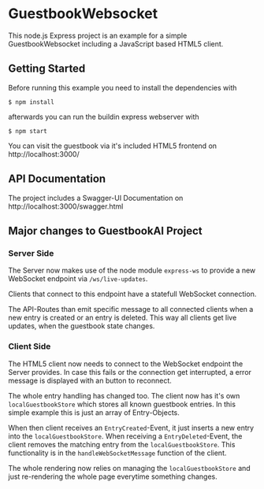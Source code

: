 # GuestbookWebsocket

This node.js Express project is an example for a simple GuestbookWebsocket including a JavaScript based HTML5 client.

## Getting Started

Before running this example you need to install the dependencies with

```
$ npm install
```

afterwards you can run the buildin express webserver with

```
$ npm start
```

You can visit the guestbook via it's included HTML5 frontend on http://localhost:3000/

## API Documentation

The project includes a Swagger-UI Documentation on http://localhost:3000/swagger.html

## Major changes to GuestbookAI Project

### Server Side
The Server now makes use of the node module `express-ws` to provide a new WebSocket endpoint via `/ws/live-updates`.

Clients that connect to this endpoint have a statefull WebSocket connection.

The API-Routes than emit specific message to all connected clients when a new entry is created or an entry is deleted.
This way all clients get live updates, when the guestbook state changes.

### Client Side
The HTML5 client now needs to connect to the WebSocket endpoint the Server provides. In case this fails or the connection get interrupted, a error message is displayed with an button to reconnect.

The whole entry handling has changed too. The client now has it's own `localGuestbookStore` which stores all known guestbook entries. In this simple example this is just an array of Entry-Objects.

When then client receives an `EntryCreated`-Event, it just inserts a new entry into the `localGuestbookStore`. When receiving a `EntryDeleted`-Event, the client removes the matching entry from the `localGuestbookStore`. This functionality is in the `handleWebSocketMessage` function of the client.

The whole rendering now relies on managing the `localGuestbookStore` and just re-rendering the whole page everytime something changes.